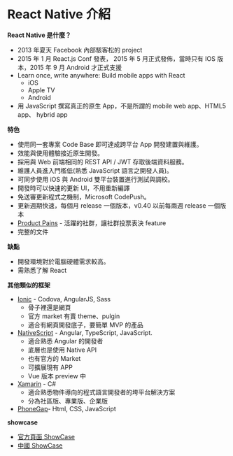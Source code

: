 # React Native 介紹

**React Native  是什麼？**

* 2013 年夏天 Facebook 內部駭客松的 project
* 2015 年 1 月 React.js Conf 發表， 2015 年 5 月正式發佈，當時只有 IOS 版本，2015 年 9 月 Android 才正式支援
* Learn once, write anywhere: Build mobile apps with React
    * iOS
    * Apple TV
    * Android
* 用 JavaScript 撰寫真正的原生 App，不是所謂的 mobile web app、HTML5 app、 hybrid app

**特色**

* 使用同一套專案 Code Base 即可達成跨平台 App 開發建置與維護。
* 效能與使用體驗接近原生開發。
* 採用與 Web 前端相同的 REST API / JWT 存取後端資料服務。
* 維護人員進入門檻低(熟悉 JavaScript 語言之開發人員)。
* 可同步使用 iOS 與 Android 雙平台裝置進行測試與調校。
* 開發時可以快速的更新 UI，不用重新編譯
* 免送審更新程式之機制，Microsoft CodePush。
* 更新週期快速，每個月 release 一個版本，v0.40 以前每兩週 release 一個版本
* [Product Pains](https://react-native.canny.io/feature-requests/) - 活躍的社群，讓社群投票表決 feature
* 完整的文件

**缺點**
* 開發環境對於電腦硬體需求較高。
* 需熟悉了解 React

**其他類似的框架**

* [Ionic](https://ionicframework.com/) - Codova, AngularJS, Sass
  - 骨子裡還是網頁
  - 官方 market 有賣 theme、pulgin
  - 適合有網頁開發底子，要簡單 MVP 的產品
* [NativeScript](https://www.nativescript.org/) - Angular, TypeScript, JavaScript.
  - 適合熟悉 Angular 的開發者
  - 底層也是使用 Native API
  - 也有官方的 Market
  - 可擴展現有 APP
  - Vue 版本 preview 中
* [Xamarin](https://www.xamarin.com/) - C#
  - 適合熟悉物件導向的程式語言開發者的垮平台解決方案
  - 分為社區版、專業版、企業版
* [PhoneGap](https://phonegap.com/)- Html, CSS, JavaScript


**showcase**
- [官方頁面 ShowCase](http://facebook.github.io/react-native/showcase.html)  
- [中國 ShowCase](http://reactnative.cn/cases.html)  
